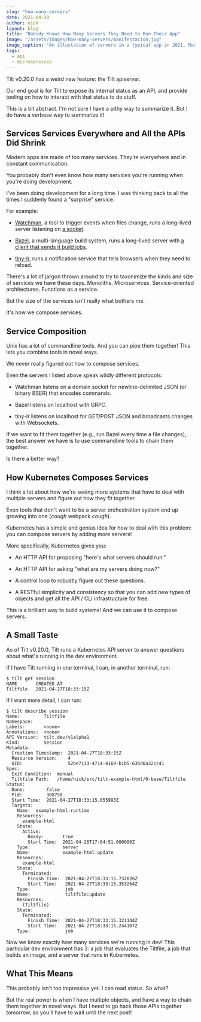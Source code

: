 ```yaml
---
slug: "how-many-servers"
date: 2021-04-30
author: nick
layout: blog
title: "Nobody Knows How Many Servers They Need to Run Their App"
image: "/assets/images/how-many-servers/manifestacion.jpg"
image_caption: "An illustation of servers in a typical app in 2021. Manifestacion by José Clemente Orozco, via <a href='https://artsandculture.google.com/asset/manifestacion-jose-clemente-orozco/3AE79k-2WjZczQ'>Google Arts &amp; Culture</a>"
tags:
  - api
  - microservices
---
```


Tilt v0.20.0 has a weird new feature: the Tilt apiserver.

Our end goal is for Tilt to expose its internal status as an API, and
provide tooling on how to interact with that status to do stuff.

This is a bit abstract. I'm not sure I have a pithy way to summarize it.  But I
do have a verbose way to summarize it!

## Services Services Everywhere and All the APIs Did Shrink

Modern apps are made of too many services. They’re everywhere and in constant
communication.

You probably don't even know how many services you're running when you're doing
development.

I've been doing development for a long time. I was thinking back to all the
times I suddenly found a "surprise" service.

For example:

- [Watchman](https://facebook.github.io/watchman/), a tool to trigger events
  when files change, runs a long-lived server listening on [a
  socket](https://facebook.github.io/watchman/docs/socket-interface.html).
  
- [Bazel](https://bazel.build), a multi-language build system, runs
  a long-lived server with [a client that sends it build jobs](https://docs.bazel.build/versions/master/guide.html#client/server).
  
- [tiny-lr](https://www.npmjs.com/package/tiny-lr), runs a notification service
  that tells browsers when they need to reload.
  
There's a lot of jargon thrown around to try to taxonimize the kinds and size of
services we have these days.  Monoliths. Microservices. Service-oriented
architectures. Functions as a service.

But the size of the services isn't really what bothers me.

It's how we compose services.

## Service Composition 

Unix has a lot of commandline tools. And you can pipe them together! This
lets you combine tools in novel ways.

We never really figured out how to compose services.

Even the servers I listed above speak wildly different protocols:

- Watchman listens on a domain socket for newline-delimited JSON (or binary BSER) that encodes commands.

- Bazel listens on localhost with GRPC.

- tiny-lr listens on localhost for GET/POST JSON and broadcasts changes with Websockets.

If we want to fit them together (e.g., run Bazel every time a file changes), the
best answer we have is to use commandline tools to chain them together.

Is there a better way? 

## How Kubernetes Composes Services

I think a lot about how we're seeing more systems that have to deal with
multiple servers and figure out how they fit together.

Even tools that don't want to be a server orchestration system
end up growing into one (*cough* webpack *cough*).

Kubernetes has a simple and genius idea for how to deal with this problem: you can compose servers by adding more servers!

More specifically, Kubernetes gives you:

- An HTTP API for proposing "here's what servers should run."

- An HTTP API for asking "what are my servers doing now?"

- A control loop to robustly figure out these questions.

- A RESTful simplicity and consistency so that you can add new types of objects and get all the API / CLI infrastructure for free.

This is a brilliant way to build systems! And we can use it to compose servers.

## A Small Taste

As of Tilt v0.20.0, Tilt runs a Kubernetes API server to answer questions about
what's running in the dev environment.

If I have Tilt running in one terminal, I can, in another terminal, run:

```
$ tilt get session
NAME       CREATED AT
Tiltfile   2021-04-27T18:33:15Z
```

If I want more detail, I can run:

```
$ tilt describe session
Name:         Tiltfile
Namespace:    
Labels:       <none>
Annotations:  <none>
API Version:  tilt.dev/v1alpha1
Kind:         Session
Metadata:
  Creation Timestamp:  2021-04-27T18:33:15Z
  Resource Version:    4
  UID:                 52be7133-4714-4169-b1b5-635d6a32cc41
Spec:
  Exit Condition:  manual
  Tiltfile Path:   /home/nick/src/tilt-example-html/0-base/Tiltfile
Status:
  Done:        false
  Pid:         308758
  Start Time:  2021-04-27T18:33:15.055993Z
  Targets:
    Name:  example-html:runtime
    Resources:
      example-html
    State:
      Active:
        Ready:       true
        Start Time:  2021-04-26T17:04:51.000000Z
    Type:            server
    Name:            example-html:update
    Resources:
      example-html
    State:
      Terminated:
        Finish Time:  2021-04-27T18:33:15.732826Z
        Start Time:   2021-04-27T18:33:15.353264Z
    Type:             job
    Name:             tiltfile:update
    Resources:
      (Tiltfile)
    State:
      Terminated:
        Finish Time:  2021-04-27T18:33:15.321144Z
        Start Time:   2021-04-27T18:33:15.244107Z
    Type:             job
```

Now we know exactly how many services we're running in dev! This particular dev
environment has 3: a job that evaluates the Tiltfile, a job that builds an
image, and a server that runs in Kubernetes.

## What This Means

This probably isn't too impressive yet. I can read status. So what?

But the real power is when I have multiple objects, and have a way to chain them
together in novel ways. But I need to go hack those APIs together tomorrow, so
you'll have to wait until the next post!




